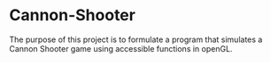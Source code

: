 # Cannon-Shooter
The purpose of this project is to formulate a program that simulates a Cannon Shooter game using accessible functions in openGL. 
